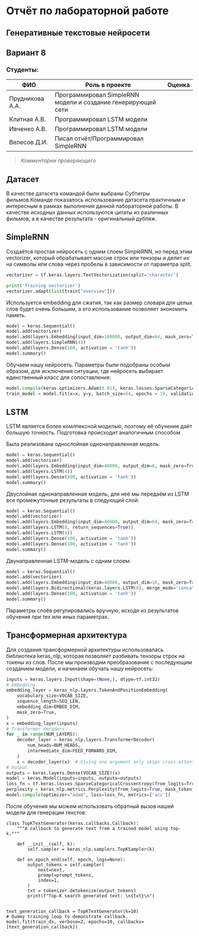 # Отчёт по лабораторной работе
## Генеративные текстовые нейросети
## Вариант 8
### Студенты: 

| ФИО       | Роль в проекте                     | Оценка       |
|-----------|------------------------------------|--------------|
|Прудникова А.А.  | Программировал SimpleRNN модели и создание генерирующей сети |       |
|Клитная А.В.  | Программировал LSTM модели |      |
|Ивченко А.В.  | Программировал LSTM модели |      |
|Велесов Д.И.  | Писал отчёт/Программировал SimpleRNN |          |

> *Комментарии проверяющего*

## Датасет

В качестве датасета командой были выбраны Субтитры фильмов.Команде показалось использование датасета практичным и интересным в рамках выполнения данной лабораторной работы. В качестве исходных данных используются цитаты из различных фильмов, а в качестве результата - оригинальный дубляж.
## SimpleRNN

Создаётся простая нейросеть с одним слоем SimpleRNN, но перед этим vectorizer, который обрабатывает массив строк или тензоры и делит их на символы или слова через пробелы в зависимости от параметра split. 

```python
vectorizer = tf.keras.layers.TextVectorization(split='character')

print('Training vectorizer')
vectorizer.adapt(list(train["overview"]))
```

Используется embedding для сжатия, так как размер словаря для целых слов будет очень большим, а его использование позволяет экономить память.

```python
model = keras.Sequential()
model.add(vectorizer)
model.add(layers.Embedding(input_dim=100000, output_dim=64, mask_zero=True))
model.add(layers.SimpleRNN(4))
model.add(layers.Dense(100, activation = 'tanh'))
model.summary()
```

Обучаем нашу нейросеть. Параметры были подобраны особым образом, для исключения ситуации, где нейросеть выбирает единственный класс для сопоставления:

```python
model.compile(keras.optimizers.Adam(0.01), keras.losses.SparseCategoricalCrossentropy(from_logits=True), ['acc'])
train_model = model.fit(x=x, y=y, batch_size=64, epochs = 10, validation_data=(test_x, test_y))
```

## LSTM

LSTM является более комлпексной моделью, поэтому её обучение даёт большую точность. Подготовка происходит аналогичным способом

Была реализована однослойная однонаправленная модель:

```python
model = keras.Sequential()
model.add(vectorizer)
model.add(layers.Embedding(input_dim=40000, output_dim=8, mask_zero=True))
model.add(layers.LSTM(4))
model.add(layers.Dense(100, activation = 'tanh'))
model.summary()
```

Двуслойная однонаправленная модель, для неё мы передаём из LSTM все промежуточные результаты в следующий слой:

```python
model = keras.Sequential()
model.add(vectorizer)
model.add(layers.Embedding(input_dim=40000, output_dim=64, mask_zero=True))
model.add(layers.LSTM(8, return_sequences=True))
model.add(layers.LSTM(4))
model.add(layers.Dense(100, activation = 'tanh'))
model.add(layers.Dense(100, activation = 'tanh'))
model.summary()
```

Двунаправленная LSTM-модель с одним слоем:

```python
model = keras.Sequential()
model.add(vectorizer)
model.add(layers.Embedding(input_dim=40000, output_dim=16, mask_zero=True))
model.add(layers.Bidirectional(keras.layers.LSTM(8), merge_mode='concat')),
model.add(layers.Dense(100, activation = 'tanh'))
model.summary()
```

Параметры слоёв регулировались вручную, исходя из результатов обучения при тех или иных параметрах.

## Трансформерная архитектура

Для создания трансформерной архитектуры использовалась библиотека keras_nlp, которая позволяет разбивать тензоры строк на токены из слов. После мы производим преобразование с последующим созданием модели, и начинаем обучать нашу нейросеть:

```python
inputs = keras.layers.Input(shape=(None,), dtype=tf.int32)
# Embedding.
embedding_layer = keras_nlp.layers.TokenAndPositionEmbedding(
    vocabulary_size=VOCAB_SIZE,
    sequence_length=SEQ_LEN,
    embedding_dim=EMBED_DIM,
    mask_zero=True,
)
x = embedding_layer(inputs)
# Transformer decoders.
for _ in range(NUM_LAYERS):
    decoder_layer = keras_nlp.layers.TransformerDecoder(
        num_heads=NUM_HEADS,
        intermediate_dim=FEED_FORWARD_DIM,
    )
    x = decoder_layer(x)  # Giving one argument only skips cross-attention.
# Output.
outputs = keras.layers.Dense(VOCAB_SIZE)(x)
model = keras.Model(inputs=inputs, outputs=outputs)
loss_fn = tf.keras.losses.SparseCategoricalCrossentropy(from_logits=True)
perplexity = keras_nlp.metrics.Perplexity(from_logits=True, mask_token_id=0)
model.compile(optimizer="adam", loss=loss_fn, metrics=['acc'])
```

После обучения мы можем использовать обратный вызов нашей модели для генерации текстов:

```python3
class TopKTextGenerator(keras.callbacks.Callback):
    """A callback to generate text from a trained model using top-k."""

    def __init__(self, k):
        self.sampler = keras_nlp.samplers.TopKSampler(k)

    def on_epoch_end(self, epoch, logs=None):
        output_tokens = self.sampler(
            next=next,
            prompt=prompt_tokens,
            index=1,
        )
        txt = tokenizer.detokenize(output_tokens)
        print(f"Top-K search generated text: \n{txt}\n")


text_generation_callback = TopKTextGenerator(k=10)
# Dummy training loop to demonstrate callback.
model.fit(train_ds, verbose=2, epochs=10, callbacks=[text_generation_callback])
```

